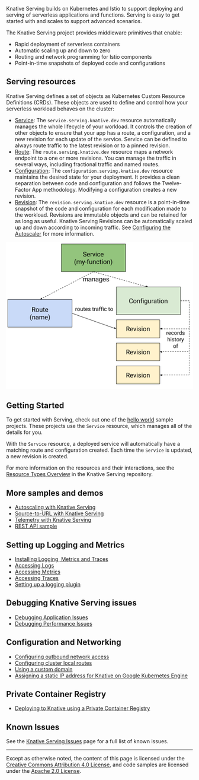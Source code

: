 Knative Serving builds on Kubernetes and Istio to support deploying and serving
of serverless applications and functions. Serving is easy to get started with
and scales to support advanced scenarios.

The Knative Serving project provides middleware primitives that enable:

-   Rapid deployment of serverless containers
-   Automatic scaling up and down to zero
-   Routing and network programming for Istio components
-   Point-in-time snapshots of deployed code and configurations

## Serving resources

Knative Serving defines a set of objects as Kubernetes Custom Resource
Definitions (CRDs). These objects are used to define and control how your
serverless workload behaves on the cluster:

-   [Service](https://github.com/knative/serving/blob/master/docs/spec/spec.md#service):
    The `service.serving.knative.dev` resource automatically manages the whole
    lifecycle of your workload. It controls the creation of other objects to
    ensure that your app has a route, a configuration, and a new revision for
    each update of the service. Service can be defined to always route traffic
    to the latest revision or to a pinned revision.
-   [Route](https://github.com/knative/serving/blob/master/docs/spec/spec.md#route):
    The `route.serving.knative.dev` resource maps a network endpoint to a one or
    more revisions. You can manage the traffic in several ways, including
    fractional traffic and named routes.
-   [Configuration](https://github.com/knative/serving/blob/master/docs/spec/spec.md#configuration):
    The `configuration.serving.knative.dev` resource maintains the desired state
    for your deployment. It provides a clean separation between code and
    configuration and follows the Twelve-Factor App methodology. Modifying a
    configuration creates a new revision.
-   [Revision](https://github.com/knative/serving/blob/master/docs/spec/spec.md#revision):
    The `revision.serving.knative.dev` resource is a point-in-time snapshot of
    the code and configuration for each modification made to the workload.
    Revisions are immutable objects and can be retained for as long as useful.
    Knative Serving Revisions can be automatically scaled up and down according
    to incoming traffic. See
    [Configuring the Autoscaler](./configuring-the-autoscaler.md) for more
    information.

![Diagram that displays how the Serving resources coordinate with each other.](https://github.com/knative/serving/raw/master/docs/spec/images/object_model.png)

## Getting Started

To get started with Serving, check out one of the [hello world](./samples/)
sample projects. These projects use the `Service` resource, which manages all of
the details for you.

With the `Service` resource, a deployed service will automatically have a
matching route and configuration created. Each time the `Service` is updated, a
new revision is created.

For more information on the resources and their interactions, see the
[Resource Types Overview](https://github.com/knative/serving/blob/master/docs/spec/overview.md)
in the Knative Serving repository.

## More samples and demos

-   [Autoscaling with Knative Serving](./samples/autoscale-go/README.md)
-   [Source-to-URL with Knative Serving](./samples/source-to-url-go/README.md)
-   [Telemetry with Knative Serving](./samples/telemetry-go/README.md)
-   [REST API sample](./samples/rest-api-go/README.md)

## Setting up Logging and Metrics

-   [Installing Logging, Metrics and Traces](./installing-logging-metrics-traces.md)
-   [Accessing Logs](./accessing-logs.md)
-   [Accessing Metrics](./accessing-metrics.md)
-   [Accessing Traces](./accessing-traces.md)
-   [Setting up a logging plugin](./setting-up-a-logging-plugin.md)

## Debugging Knative Serving issues

-   [Debugging Application Issues](./debugging-application-issues.md)
-   [Debugging Performance Issues](./debugging-performance-issues.md)

## Configuration and Networking

-   [Configuring outbound network access](./outbound-network-access.md)
-   [Configuring cluster local routes](./cluster-local-route.md)
-   [Using a custom domain](./using-a-custom-domain.md)
-   [Assigning a static IP address for Knative on Google Kubernetes Engine](./gke-assigning-static-ip-address.md)

## Private Container Registry

-   [Deploying to Knative using a Private Container Registry](./deploying-with-private-registry.md)

## Known Issues

See the [Knative Serving Issues](https://github.com/knative/serving/issues) page
for a full list of known issues.

---

Except as otherwise noted, the content of this page is licensed under the
[Creative Commons Attribution 4.0 License](https://creativecommons.org/licenses/by/4.0/),
and code samples are licensed under the
[Apache 2.0 License](https://www.apache.org/licenses/LICENSE-2.0).

